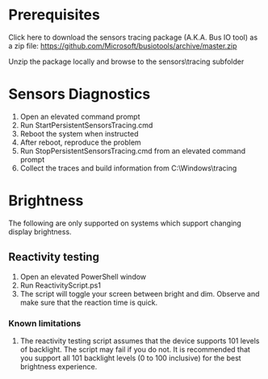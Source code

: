 # Prerequisites
Click here to download the sensors tracing package (A.K.A. Bus IO tool) as a zip file: https://github.com/Microsoft/busiotools/archive/master.zip

Unzip the package locally and browse to the sensors\tracing subfolder

# Sensors Diagnostics

1) Open an elevated command prompt
2) Run StartPersistentSensorsTracing.cmd
3) Reboot the system when instructed
4) After reboot, reproduce the problem
5) Run StopPersistentSensorsTracing.cmd from an elevated command prompt
6) Collect the traces and build information from C:\Windows\tracing

# Brightness
The following are only supported on systems which support changing display brightness.

## Reactivity testing
1. Open an elevated PowerShell window
2. Run ReactivityScript.ps1
3. The script will toggle your screen between bright and dim. Observe and make sure that the reaction time is quick.

### Known limitations
1. The reactivity testing script assumes that the device supports 101 levels of backlight. The script may fail if you do not. It is recommended that you support all 101 backlight levels (0 to 100 inclusive) for the best brightness experience.
